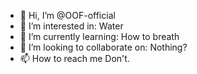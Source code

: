 - 👋 Hi, I’m @OOF-official
- 👀 I’m interested in: Water
- 🌱 I’m currently learning: How to breath
- 💞️ I’m looking to collaborate on: Nothing?
- 📫 How to reach me Don't.

<!---
OOF-official/OOF-official is a ✨ special ✨ repository because its `README.md` (this file) appears on your GitHub profile.
You can click the Preview link to take a look at your changes.
--->
